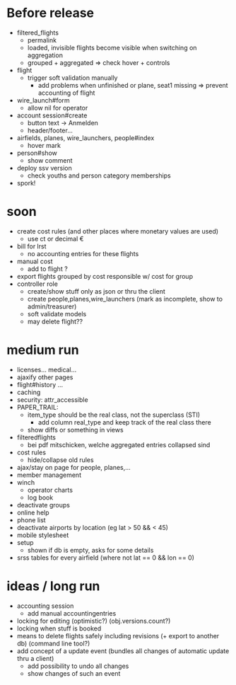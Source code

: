 # Before release
  - filtered\_flights
    - permalink
    - loaded, invisible flights become visible when switching on aggregation
    - grouped + aggregated => check hover + controls
  - flight
    - trigger soft validation manually
      - add problems when unfinished or plane, seat1 missing => prevent accounting of flight
  - wire\_launch#form
    - allow nil for operator
  - account session#create
    - button text -> Anmelden
    - header/footer...
  - airfields, planes, wire\_launchers, people#index
    - hover mark
  - person#show
    - show comment
  - deploy ssv version
    - check youths and person category memberships
  - spork!

# soon
  - create cost rules (and other places where monetary values are used)
    - use ct or decimal €
  - bill for lrst
    - no accounting entries for these flights
  - manual cost
    - add to flight ?
  - export flights grouped by cost responsible w/ cost for group
  - controller role
    - create/show stuff only as json or thru the client
    - create people,planes,wire\_launchers (mark as incomplete, show to admin/treasurer)
    - soft validate models
    - may delete flight??

# medium run
  - licenses... medical...
  - ajaxify other pages
  - flight#history ...
  - caching
  - security: attr\_accessible
  - PAPER\_TRAIL:
    - item\_type should be the real class, not the superclass (STI)
      - add column real\_type and keep track of the real class there
    - show diffs or something in views
  - filteredflights
    - bei pdf mitschicken, welche aggregated entries collapsed sind
  - cost rules
    - hide/collapse old rules
  - ajax/stay on page for people, planes,...
  - member management
  - winch
    - operator charts
    - log book
  - deactivate groups
  - online help
  - phone list
  - deactivate airports by location (eg lat > 50 && < 45)
  - mobile stylesheet
  - setup
    - shown if db is empty, asks for some details
  - srss tables for every airfield (where not lat == 0 && lon == 0)

# ideas / long run
  - accounting session
    - add manual accountingentries
  - locking for editing (optimistic?) (obj.versions.count?)
  - locking when stuff is booked
  - means to delete flights safely including revisions (+ export to another db) (command line tool?)
  - add concept of a update event (bundles all changes of automatic update thru a client)
    - add possibility to undo all changes
    - show changes of such an event

